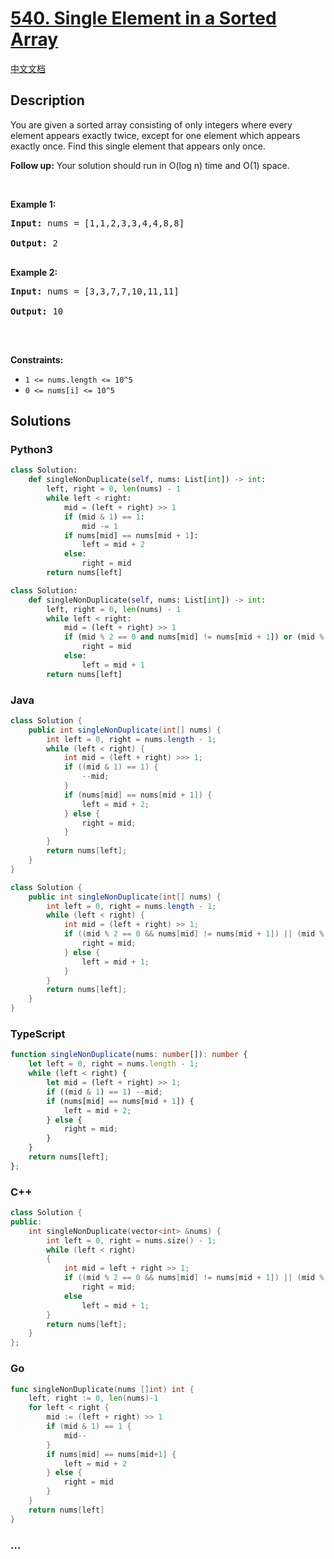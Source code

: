 # [540. Single Element in a Sorted Array](https://leetcode.com/problems/single-element-in-a-sorted-array)

[中文文档](/solution/0500-0599/0540.Single%20Element%20in%20a%20Sorted%20Array/README.md)

## Description

<p>You are given a sorted array consisting of only integers where every element appears exactly twice, except for one element which appears exactly&nbsp;once. Find this single element that appears only once.</p>



<p><b>Follow up:</b> Your solution should run in O(log n) time and O(1) space.</p>



<p>&nbsp;</p>

<p><strong>Example 1:</strong></p>

<pre><strong>Input:</strong> nums = [1,1,2,3,3,4,4,8,8]

<strong>Output:</strong> 2

</pre><p><strong>Example 2:</strong></p>

<pre><strong>Input:</strong> nums = [3,3,7,7,10,11,11]

<strong>Output:</strong> 10

</pre>

<p>&nbsp;</p>

<p><strong>Constraints:</strong></p>



<ul>
	<li><code>1 &lt;= nums.length &lt;= 10^5</code></li>
	<li><code>0 &lt;= nums[i]&nbsp;&lt;= 10^5</code></li>
</ul>

## Solutions

<!-- tabs:start -->

### **Python3**

```python
class Solution:
    def singleNonDuplicate(self, nums: List[int]) -> int:
        left, right = 0, len(nums) - 1
        while left < right:
            mid = (left + right) >> 1
            if (mid & 1) == 1:
                mid -= 1
            if nums[mid] == nums[mid + 1]:
                left = mid + 2
            else:
                right = mid
        return nums[left]
```


```python
class Solution:
    def singleNonDuplicate(self, nums: List[int]) -> int:
        left, right = 0, len(nums) - 1
        while left < right:
            mid = (left + right) >> 1
            if (mid % 2 == 0 and nums[mid] != nums[mid + 1]) or (mid % 2 != 0 and nums[mid] != nums[mid - 1]):
                right = mid
            else:
                left = mid + 1
        return nums[left]
```

### **Java**

```java
class Solution {
    public int singleNonDuplicate(int[] nums) {
        int left = 0, right = nums.length - 1;
        while (left < right) {
            int mid = (left + right) >>> 1;
            if ((mid & 1) == 1) {
                --mid;
            }
            if (nums[mid] == nums[mid + 1]) {
                left = mid + 2;
            } else {
                right = mid;
            }
        }
        return nums[left];
    }
}
```

```java
class Solution {
    public int singleNonDuplicate(int[] nums) {
        int left = 0, right = nums.length - 1;
        while (left < right) {
            int mid = (left + right) >> 1;
            if ((mid % 2 == 0 && nums[mid] != nums[mid + 1]) || (mid % 2 != 0 && nums[mid] != nums[mid - 1])) {
                right = mid;
            } else {
                left = mid + 1;
            }
        }
        return nums[left];
    }
}
```

### **TypeScript**

```ts
function singleNonDuplicate(nums: number[]): number {
    let left = 0, right = nums.length - 1;
    while (left < right) {
        let mid = (left + right) >> 1;
        if ((mid & 1) == 1) --mid;
        if (nums[mid] == nums[mid + 1]) {
            left = mid + 2;
        } else {
            right = mid;
        }
    }
    return nums[left];
};
```

### **C++**

```cpp
class Solution {
public:
    int singleNonDuplicate(vector<int> &nums) {
        int left = 0, right = nums.size() - 1;
        while (left < right)
        {
            int mid = left + right >> 1;
            if ((mid % 2 == 0 && nums[mid] != nums[mid + 1]) || (mid % 2 != 0 && nums[mid] != nums[mid - 1]))
                right = mid;
            else
                left = mid + 1;
        }
        return nums[left];
    }
};
```

### **Go**

```go
func singleNonDuplicate(nums []int) int {
	left, right := 0, len(nums)-1
	for left < right {
		mid := (left + right) >> 1
		if (mid & 1) == 1 {
			mid--
		}
		if nums[mid] == nums[mid+1] {
			left = mid + 2
		} else {
			right = mid
		}
	}
	return nums[left]
}
```

### **...**

```

```

<!-- tabs:end -->
